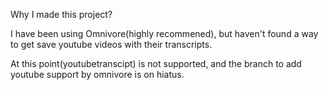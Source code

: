 Why I made this project?

I have been using Omnivore(highly recommened), but haven't found a way to get save youtube videos with their transcripts.

At this point(youtubetranscipt) is not supported, and the branch to add youtube support by omnivore is on hiatus.
